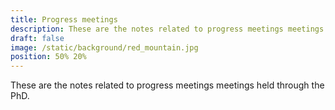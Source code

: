 ```yaml
---
title: Progress meetings
description: These are the notes related to progress meetings meetings held through the PhD
draft: false
image: /static/background/red_mountain.jpg
position: 50% 20%
---
```


These are the notes related to progress meetings meetings held through the PhD.
